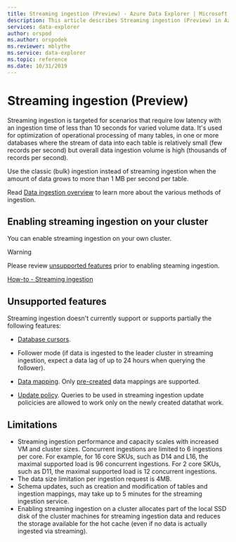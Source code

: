 ```yaml
---
title: Streaming ingestion (Preview) - Azure Data Explorer | Microsoft Docs
description: This article describes Streaming ingestion (Preview) in Azure Data Explorer.
services: data-explorer
author: orspod
ms.author: orspodek
ms.reviewer: mblythe
ms.service: data-explorer
ms.topic: reference
ms.date: 10/31/2019
---
```

# Streaming ingestion (Preview)

Streaming ingestion is targeted for scenarios that require low latency with an ingestion time of less than 10 seconds for varied volume data. It's used for optimization of operational processing of many tables, in one or more databases where the stream of data into each table is relatively small (few records per second) but overall data ingestion volume is high (thousands of records per second).

Use the classic (bulk) ingestion instead of streaming ingestion when the amount of data grows to more than 1 MB per second per table. 
 
Read [Data ingestion overview](https://docs.microsoft.com/azure/data-explorer/ingest-data-overview) to learn more about the various methods of ingestion. 


## Enabling streaming ingestion on your cluster

You can enable streaming ingestion on your own cluster.

> [!WARNING]
> Please review [unsupported features](#unsupported-features) prior to enabling steaming ingestion.

[How-to - Streaming ingestion](https://docs.microsoft.com/azure/data-explorer/ingest-data-streaming)



## Unsupported features

Streaming ingestion doesn't currently support or supports partially the following features:

* [Database cursors](../databasecursor.md).

* Follower mode (if data is ingested to the leader cluster in streaming ingestion, expect a data lag of up to 24 hours when querying the follower).
* [Data mapping](../../management/mappings.md). Only [pre-created](../../management/tables.md#create-ingestion-mapping) data mappings are supported. 
* [Update policy](../../concepts/updatepolicy.md). Queries to be used in streaming ingestion update policicies are allowed to work only on the newly created datathat work. 

## Limitations

* Streaming ingestion performance and capacity scales with increased VM and cluster sizes. Concurrent ingestions are limited to 6 ingestions per core. For example, for 16 core SKUs, such as D14 and L16, the maximal supported load is 96 concurrent ingestions. For 2 core SKUs, such as D11, the maximal supported load is 12 concurrent ingestions.
* The data size limitation per ingestion request is 4MB.
* Schema updates, such as creation and modification of tables and ingestion mappings, may take up to 5 minutes for the streaming ingestion service.
* Enabling streaming ingestion on a cluster allocates part of the local SSD disk of the cluster machines for streaming ingestion data and reduces the storage available for the hot cache
(even if no data is actually ingested via streaming).

 